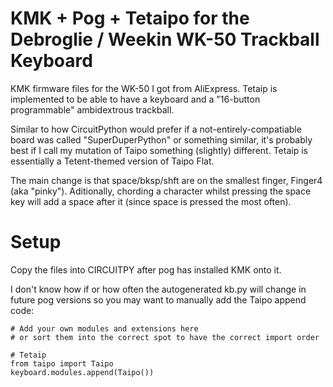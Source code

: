 # KMK + Pog + Tetaipo for the Debroglie / Weekin WK-50 Trackball Keyboard
KMK firmware files for the WK-50 I got from AliExpress.
Tetaip is implemented to be able to have a keyboard and a "16-button programmable" ambidextrous trackball.

Similar to how CircuitPython would prefer if a not-entirely-compatiable board was called "SuperDuperPython" or something similar, it's probably best if I call my mutation of Taipo something (slightly) different. Tetaip is essentially a Tetent-themed version of Taipo Flat.

The main change is that space/bksp/shft are on the smallest finger, Finger4 (aka "pinky"). Aditionally, chording a character whilst pressing the space key will add a space after it (since space is pressed the most often).

# Setup

Copy the files into CIRCUITPY after pog has installed KMK onto it. 

I don't know how if or how often the autogenerated kb.py will change in future pog versions so you may want to manually add the Taipo append code:
```
# Add your own modules and extensions here
# or sort them into the correct spot to have the correct import order

# Tetaip
from taipo import Taipo
keyboard.modules.append(Taipo())
```
